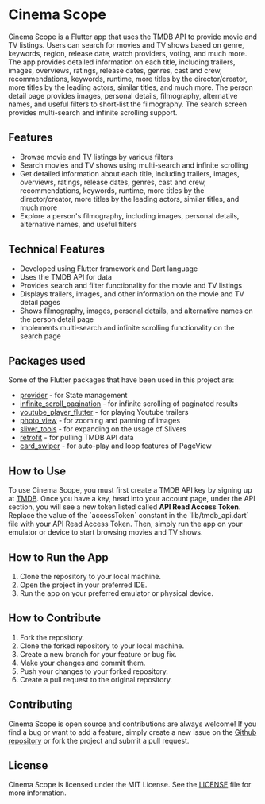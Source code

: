 <h1>Cinema Scope</h1>
<p>Cinema Scope is a Flutter app that uses the TMDB API to provide movie and TV listings. Users can search for movies and TV shows based on genre, keywords, region, release date, watch providers, voting, and much more. The app provides detailed information on each title, including trailers, images, overviews, ratings, release dates, genres, cast and crew, recommendations, keywords, runtime, more titles by the director/creator, more titles by the leading actors, similar titles, and much more. The person detail page provides images, personal details, filmography, alternative names, and useful filters to short-list the filmography. The search screen provides multi-search and infinite scrolling support.</p>
<h2>Features</h2>
<ul>
  <li>Browse movie and TV listings by various filters</li>
  <li>Search movies and TV shows using multi-search and infinite scrolling</li>
  <li>Get detailed information about each title, including trailers, images, overviews, ratings, release dates, genres, cast and crew, recommendations, keywords, runtime, more titles by the director/creator, more titles by the leading actors, similar titles, and much more</li>
  <li>Explore a person's filmography, including images, personal details, alternative names, and useful filters</li>
</ul>
<h2>Technical Features</h2>
<ul>
  <li>Developed using Flutter framework and Dart language</li>
  <li>Uses the TMDB API for data</li>
  <li>Provides search and filter functionality for the movie and TV listings</li>
  <li>Displays trailers, images, and other information on the movie and TV detail pages</li>
  <li>Shows filmography, images, personal details, and alternative names on the person detail page</li>
  <li>Implements multi-search and infinite scrolling functionality on the search page</li>
</ul>
<h2>Packages used</h2>
Some of the Flutter packages that have been used in this project are:
<ul>
  <li><a href="https://pub.dev/packages/provider">provider</a> - for State management</li>
  <li><a href="https://pub.dev/packages/infinite_scroll_pagination">infinite_scroll_pagination</a> - for infinite scrolling of paginated results</li>
  <li><a href="https://pub.dev/packages/youtube_player_flutter">youtube_player_flutter</a> - for playing Youtube trailers</li>
  <li><a href="https://pub.dev/packages/photo_view">photo_view</a> - for zooming and panning of images</li>
  <li><a href="https://pub.dev/packages/sliver_tools">sliver_tools</a> - for expanding on the usage of Slivers</li>
  <li><a href="https://pub.dev/packages/retrofit">retrofit</a> - for pulling TMDB API data</li>
  <li><a href="https://pub.dev/packages/card_swiper">card_swiper</a> - for auto-play and loop features of PageView</li>
</ul>
<h2>How to Use</h2>
<p>To use Cinema Scope, you must first create a TMDB API key by signing up at <a href="https://www.themoviedb.org/signup">TMDB</a>. Once you have a key, head into your account page, under the API section, you will see a new token listed called <b>API Read Access Token</b>. Replace the value of the `accessToken` constant in the `lib/tmdb_api.dart` file with your API Read Access Token. Then, simply run the app on your emulator or device to start browsing movies and TV shows.</p>
<h2>How to Run the App</h2>

<ol>
	<li>Clone the repository to your local machine.</li>
	<li>Open the project in your preferred IDE.</li>
	<li>Run the app on your preferred emulator or physical device.</li>
</ol>

<h2>How to Contribute</h2>

<ol>
	<li>Fork the repository.</li>
	<li>Clone the forked repository to your local machine.</li>
	<li>Create a new branch for your feature or bug fix.</li>
	<li>Make your changes and commit them.</li>
	<li>Push your changes to your forked repository.</li>
	<li>Create a pull request to the original repository.</li>
</ol>
<h2>Contributing</h2>
<p>Cinema Scope is open source and contributions are always welcome! If you find a bug or want to add a feature, simply create a new issue on the <a href="https://github.com/ShahoodulHassan/cinema_scope/issues">Github repository</a> or fork the project and submit a pull request.</p>
<h2>License</h2>
<p>Cinema Scope is licensed under the MIT License. See the <a href="https://github.com/yourusername/cinema_scope/blob/main/LICENSE">LICENSE</a> file for more information.</p>
